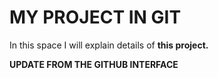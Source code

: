 # MY PROJECT IN GIT

In this space I will explain details of **this project.**

**UPDATE FROM THE GITHUB INTERFACE**
